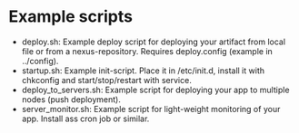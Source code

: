 Example scripts
=====

* deploy.sh: Example deploy script for deploying your artifact from local file or from a nexus-repository. Requires deploy.config (example in ../config).
* startup.sh: Example init-script. Place it in /etc/init.d, install it with chkconfig and start/stop/restart with service.
* deploy_to_servers.sh: Example script for deploying your app to multiple nodes (push deployment).
* server_monitor.sh: Example script for light-weight monitoring of your app. Install ass cron job or similar.
